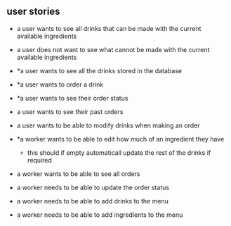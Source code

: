 ## user stories

- a user wants to see all drinks that can be made with the current available ingredients
- a user does not want to see what cannot be made with the current available ingredients
- \*a user wants to see all the drinks stored in the database
- \*a user wants to order a drink
- \*a user wants to see their order status
- a user wants to see their past orders
- a user wants to be able to modify drinks when making an order

- \*a worker wants to be able to edit how much of an ingredient they have
  - this should if empty automaticall update the rest of the drinks if required
- a worker wants to be able to see all orders
- a worker needs to be able to update the order status
- a worker needs to be able to add drinks to the menu
- a worker needs to be able to add ingredients to the menu
